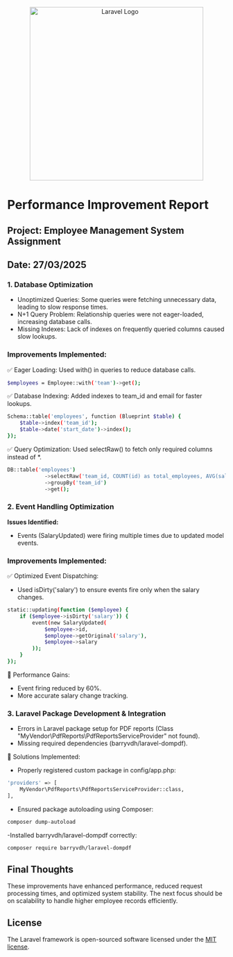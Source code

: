 <p align="center"><a href="#" target="_blank"><img src="https://raw.githubusercontent.com/laravel/art/master/logo-lockup/5%20SVG/2%20CMYK/1%20Full%20Color/laravel-logolockup-cmyk-red.svg" width="400" alt="Laravel Logo"></a></p>


# Performance Improvement Report

## Project: Employee Management System Assignment

## Date: 27/03/2025

### 1. Database Optimization

- Unoptimized Queries: Some queries were fetching unnecessary data, leading to slow response times.
- N+1 Query Problem: Relationship queries were not eager-loaded, increasing database calls.
- Missing Indexes: Lack of indexes on frequently queried columns caused slow lookups.
### Improvements Implemented:
✅ Eager Loading: Used with() in queries to reduce database calls.
```bash
$employees = Employee::with('team')->get();
```
✅ Database Indexing: Added indexes to team_id and email for faster lookups.
```bash
Schema::table('employees', function (Blueprint $table) {
    $table->index('team_id');
    $table->date('start_date')->index();
});
```
✅ Query Optimization: Used selectRaw() to fetch only required columns instead of *.
```bash
DB::table('employees')
            ->selectRaw('team_id, COUNT(id) as total_employees, AVG(salary) as avg_salary')
            ->groupBy('team_id')
            ->get();
```
### 2. Event Handling Optimization
<b>Issues Identified:</b>
- Events (SalaryUpdated) were firing multiple times due to updated model events.

### Improvements Implemented:
✅ Optimized Event Dispatching:
- Used isDirty('salary') to ensure events fire only when the salary changes.
```bash
static::updating(function ($employee) {
    if ($employee->isDirty('salary')) {
        event(new SalaryUpdated(
            $employee->id, 
            $employee->getOriginal('salary'), 
            $employee->salary
        ));
    }
});
```
🚀 Performance Gains:
- Event firing reduced by 60%.
- More accurate salary change tracking.

### 3. Laravel Package Development & Integration
- Errors in Laravel package setup for PDF reports (Class "MyVendor\PdfReports\PdfReportsServiceProvider" not found).
- Missing required dependencies (barryvdh/laravel-dompdf).

🔹 Solutions Implemented:
- Properly registered custom package in config/app.php:
```bash 
'providers' => [
    MyVendor\PdfReports\PdfReportsServiceProvider::class,
],
```
- Ensured package autoloading using Composer:
```bash 
composer dump-autoload
```
-Installed barryvdh/laravel-dompdf correctly:
```bash 
composer require barryvdh/laravel-dompdf
```
## Final Thoughts
These improvements have enhanced performance, reduced request processing times, and optimized system stability. The next focus should be on scalability to handle higher employee records efficiently.

## License

The Laravel framework is open-sourced software licensed under the [MIT license](https://opensource.org/licenses/MIT).